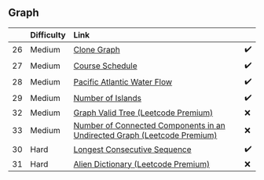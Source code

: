 
## Graph

|    | Difficulty   | Link                                                                                                                                                             |    |
|---:|:-------------|:-----------------------------------------------------------------------------------------------------------------------------------------------------------------|:---|
| 26 | Medium       | [Clone Graph](https://leetcode.com/problems/clone-graph/)                                                                                                        | ✔️  |
| 27 | Medium       | [Course Schedule](https://leetcode.com/problems/course-schedule/)                                                                                                | ✔️  |
| 28 | Medium       | [Pacific Atlantic Water Flow](https://leetcode.com/problems/pacific-atlantic-water-flow/)                                                                        | ✔️  |
| 29 | Medium       | [Number of Islands](https://leetcode.com/problems/number-of-islands/)                                                                                            | ✔️  |
| 32 | Medium       | [Graph Valid Tree (Leetcode Premium)](https://leetcode.com/problems/graph-valid-tree/)                                                                           | ❌ |
| 33 | Medium       | [Number of Connected Components in an Undirected Graph (Leetcode Premium)](https://leetcode.com/problems/number-of-connected-components-in-an-undirected-graph/) | ❌ |
| 30 | Hard         | [Longest Consecutive Sequence](https://leetcode.com/problems/longest-consecutive-sequence/)                                                                      | ✔️  |
| 31 | Hard         | [Alien Dictionary (Leetcode Premium)](https://leetcode.com/problems/alien-dictionary/)                                                                           | ❌ |